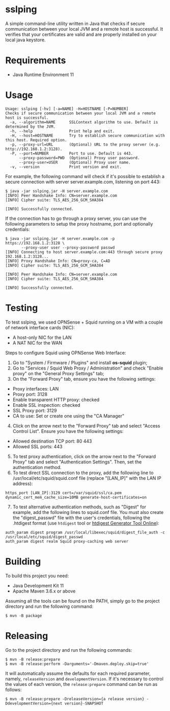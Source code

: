 # sslping
A simple command-line utility written in Java that checks if secure communication 
between your local JVM and a remote host is successful. It verifies that your 
certificates are valid and are properly installed on your local java keystore. 

# Requirements

- Java Runtime Environment 11

# Usage

```console
Usage: sslping [-hv] [-a=NAME] -H=HOSTNAME [-P=NUMBER]
Checks if secure communication between your local JVM and a remote host is successful.
  -a, --algorithm=NAME      SSLContext algorithm to use. Default is determined by the JVM.
  -h, --help                Print help and exit.
  -H, --host=HOSTNAME       Try to establish secure communication with this host. Required option.
  -p, --proxy-url=URL       (Optional) URL to the proxy server (e.g. http://192.168.1.2:3128).
  -P, --port=NUMBER         Port to use. Default is 443.
      --proxy-password=PWD  (Optional) Proxy user password.
      --proxy-user=USER     (Optional) Proxy user name.
  -v, --version             Print version and exit.
```

For example, the following command will check if it's possible to establish a 
secure connection with server server.example.com, listening on port 443:

```console
$ java -jar sslping.jar -H server.example.com
[INFO] Peer Handshake Info: CN=server.example.com
[INFO] Cipher suite: TLS_AES_256_GCM_SHA384

[INFO] Successfully connected.
```

If the connection has to go through a proxy server, you can use the following 
parameters to setup the proxy hostname, port and optionally credentials:

```console
$ java -jar sslping.jar -H server.example.com -p https://192.168.1.2:3128 \
       --proxy-user user --proxy-password passwd
[INFO] Connecting to host server.example.com:443 through secure proxy 192.168.1.2:3128...
[INFO] Proxy Handshake Info: CN=proxy-ca, C=AD
[INFO] Cipher suite: TLS_AES_256_GCM_SHA384

[INFO] Peer Handshake Info: CN=server.example.com
[INFO] Cipher suite: TLS_AES_256_GCM_SHA384

[INFO] Successfully connected.
```

# Testing

To test sslping, we used OPNSense + Squid running on a VM with a couple of network
interface cards (NIC):
- A host-only NIC for the LAN
- A NAT NIC for the WAN

Steps to configure Squid using OPNSense Web Interface:
1. Go to "System / Firmware / Plugins" and install **os-squid** plugin;
2. Go to "Services / Squid Web Proxy / Administration" and check "Enable proxy" 
on the "General Proxy Settings" tab;
3. On the "Forward Proxy" tab, ensure you have the following settings:
  - Proxy interfaces: LAN
  - Proxy port: 3128
  - Enable transparent HTTP proxy: checked
  - Enable SSL inspection: checked
  - SSL Proxy port: 3129
  - CA to use: Set or create one using the "CA Manager"
4. Click on the arrow next to the "Forward Proxy" tab and select "Access Control List". 
Ensure you have the following settings:
  - Allowed destination TCP port: 80 443
  - Allowed SSL ports: 443
5. To test proxy authentication, click on the arrow next to the "Forward Proxy" tab 
and select "Authentication Settings". Then, set the authentication method.
6. To test direct SSL connection to the proxy, add the following line to 
/usr/local/etc/squid/squid.conf file (replace "[LAN_IP]" with the LAN IP address):
```
https_port [LAN_IP]:3129 cert=/var/squid/ssl/ca.pem dynamic_cert_mem_cache_size=10MB generate-host-certificates=on
```
7. To test alternative authentication methods, such as "Digest" for example, add 
the following lines to squid.conf file. You must also create the "digest_passwd" file
with the user's credentials, following the .htdigest format (use `htdigest` tool or 
[htdigest Generator Tool Online](https://websistent.com/tools/htdigest-generator-tool/)):
```
auth_param digest program /usr/local/libexec/squid/digest_file_auth -c /usr/local/etc/squid/digest_passwd
auth_param digest realm Squid proxy-caching web server
```

# Building

To build this project you need:

- Java Development Kit 11
- Apache Maven 3.6.x or above

Assuming all the tools can be found on the PATH, simply go to the project 
directory and run the following command:

```console
$ mvn -B package
```

# Releasing

Go to the project directory and run the following commands:

```console
$ mvn -B release:prepare
$ mvn -B release:perform -Darguments='-Dmaven.deploy.skip=true' 
```

It will automatically assume the defaults for each required parameter, namely,
`releaseVersion` and `developmentVersion`. If it's necessary to control the values 
of each version, the `release:prepare` command can be run as follows:

```console
$ mvn -B release:prepare -DreleaseVersion={a release version} -DdevelopmentVersion={next version}-SNAPSHOT
```